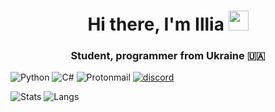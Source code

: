 <h1 align="center">Hi there, I'm Illia
<img src="https://github.com/blackcater/blackcater/raw/main/images/Hi.gif" height="32"/></h1>
<h3 align="center">Student, programmer from Ukraine 🇺🇦</h3>

![Python](https://img.shields.io/badge/python-3670A0?style=for-the-badge&logo=python&logoColor=ffdd54)
![C#](https://img.shields.io/badge/c%23-%23239120.svg?style=for-the-badge&logo=c-sharp&logoColor=white)
![Protonmail](https://img.shields.io/badge/ProtonMail-8B89CC?style=for-the-badge&logo=protonmail&logoColor=white)
<a href="https://discord.gg/KBMvHJjXMx"><img src="https://img.shields.io/badge/Chill & Code-%237289DA.svg?style=for-the-badge&logo=discord&logoColor=white" alt="discord"></a>

![Stats](https://github-readme-stats.vercel.app/api?username=nXoji&show_icons=true&theme=github_dark)
![Langs](https://github-readme-stats.vercel.app/api/top-langs/?username=nXoji&layout=compact&theme=github_dark)
